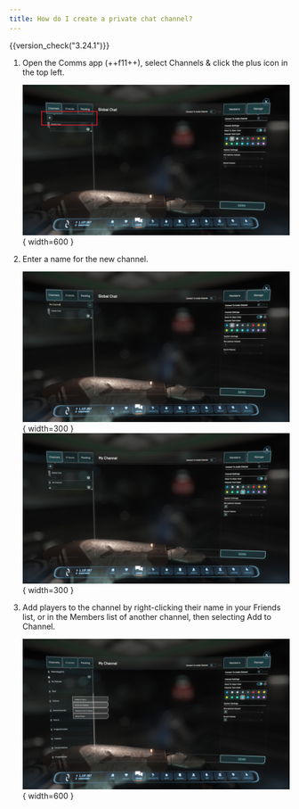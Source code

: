 ```yaml
---
title: How do I create a private chat channel?
---
```


{{version_check("3.24.1")}}

1. Open the Comms app (++f11++), select Channels & click the plus icon in the
top left.

    ![New Channel](
        ./images/create-channel/new-channel.jpg){ width=600 }

1. Enter a name for the new channel.

    ![Enter Name](
        ./images/create-channel/enter-name.jpg){ width=300 }
    ![Created Channel](
        ./images/create-channel/channel-created.jpg){ width=300 }

1. Add players to the channel by right-clicking their name in your Friends list,
or in the Members list of another channel, then selecting Add to Channel.

    ![Add Player to Channel](
        ./images/create-channel/add-player.jpg){ width=600 }
